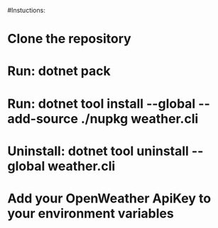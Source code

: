 ﻿#Instuctions:
#	Clone the repository
#	Run: dotnet pack
#	Run: dotnet tool install --global --add-source ./nupkg weather.cli
#	Uninstall: dotnet tool uninstall --global  weather.cli
#	Add your OpenWeather ApiKey to your environment variables